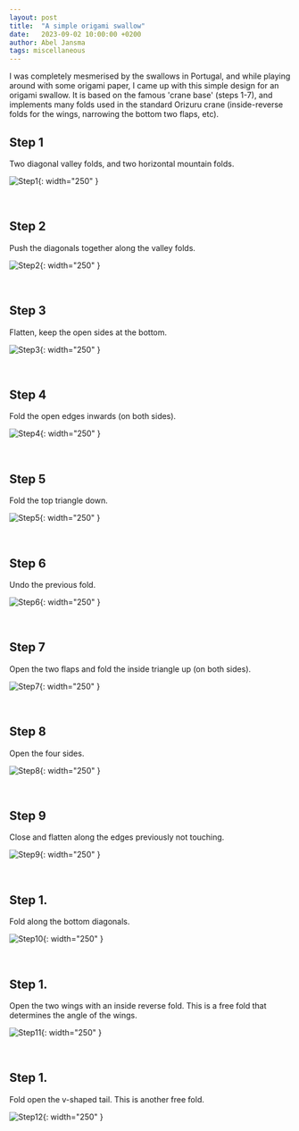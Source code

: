 ```yaml
---
layout: post
title:  "A simple origami swallow"
date:   2023-09-02 10:00:00 +0200
author: Abel Jansma
tags: miscellaneous
---
```


I was completely mesmerised by the swallows in Portugal, and while playing around with some origami paper, I came up with this simple design for an origami swallow. It is based on the famous 'crane base' (steps 1-7), and implements many folds used in the standard Orizuru crane (inside-reverse folds for the wings, narrowing the bottom two flaps, etc). 

## Step 1 

Two diagonal valley folds, and two horizontal mountain folds. 


![Step1](/assets/origami_swallow/step1.jpeg){: width="250" }


<br>


## Step 2 

Push the diagonals together along the valley folds.


![Step2](/assets/origami_swallow/step2.jpeg){: width="250" }


<br>


## Step 3 

Flatten, keep the open sides at the bottom. 


![Step3](/assets/origami_swallow/step3.jpeg){: width="250" }


<br>


## Step 4 

Fold the open edges inwards (on both sides).


![Step4](/assets/origami_swallow/step4.jpeg){: width="250" }


<br>


## Step 5 

Fold the top triangle down.


![Step5](/assets/origami_swallow/step5.jpeg){: width="250" }


<br>


## Step 6 

Undo the previous fold.


![Step6](/assets/origami_swallow/step6.jpeg){: width="250" }


<br>


## Step 7 

Open the two flaps and fold the inside triangle up (on both sides). 


![Step7](/assets/origami_swallow/step7.jpeg){: width="250" }


<br>


## Step 8 

Open the four sides. 


![Step8](/assets/origami_swallow/step8.jpeg){: width="250" }


<br>


## Step 9 

Close and flatten along the edges previously not touching. 


![Step9](/assets/origami_swallow/step9.jpeg){: width="250" }


<br>


## Step 1.

 Fold along the bottom diagonals.


![Step10](/assets/origami_swallow/step10.jpeg){: width="250" }


<br>


## Step 1.

 Open the two wings with an inside reverse fold. This is a free fold that determines the angle of the wings.


![Step11](/assets/origami_swallow/step11.jpeg){: width="250" }


<br>


## Step 1.

 Fold open the v-shaped tail. This is another free fold. 


![Step12](/assets/origami_swallow/step12.jpeg){: width="250" }


<br>


